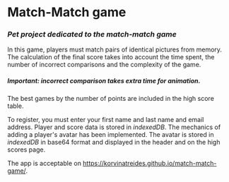 # Match-Match game

### _Pet project dedicated to the match-match game_
In this game, players must match pairs of identical pictures from memory.
The calculation of the final score takes into account the time spent, the number of incorrect comparisons and the complexity of the game. 
##### Important: incorrect comparison takes extra time for animation.
The best games by the number of points are included in the high score table.

To register, you must enter your first name and last name and email address. Player and score data is stored in _indexedDB_. 
The mechanics of adding a player's avatar has been implemented. The avatar is stored in _indexedDB_ in base64 format and displayed in the header and on the high scores page.

The app is acceptable on https://korvinatreides.github.io/match-match-game/.